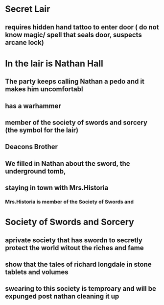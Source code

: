 # Secret Lair

## requires hidden hand tattoo to enter door ( do not know magic/ spell that seals door, suspects arcane lock)

# In the lair is Nathan Hall

## The party keeps calling Nathan a pedo and it makes him uncomfortabl

## has a warhammer

## member of the society of swords and sorcery (the symbol for the lair)

## Deacons Brother

## We filled in Nathan about the sword, the underground tomb,

## staying in town with Mrs.Historia

### Mrs.Historia is member of the Society of Swords and

# Society of Swords and Sorcery

## aprivate society that has swordn to secretly protect the world witout the riches and fame

## show that the tales of richard longdale in stone tablets and volumes

## swearing to this society is temproary and will be expunged post nathan cleaning it up
